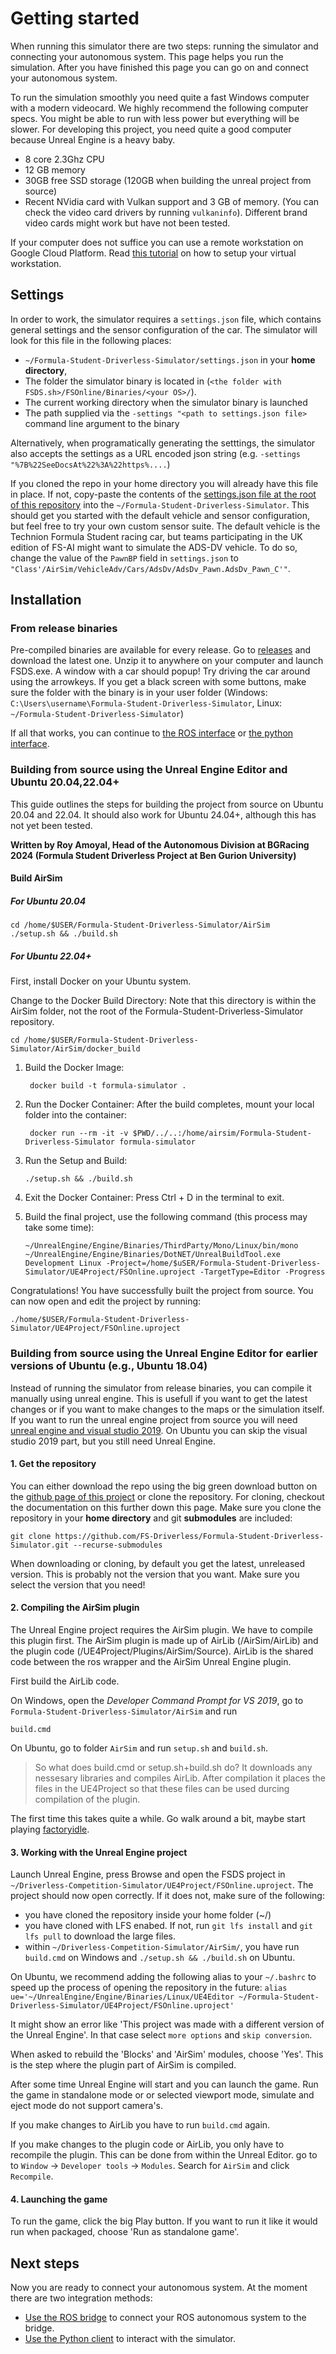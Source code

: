 # Getting started

When running this simulator there are two steps: running the simulator and connecting your autonomous system.
This page helps you run the simulation.
After you have finished this page you can go on and connect your autonomous system. 

To run the simulation smoothly you need quite a fast Windows computer with a modern videocard.
We highly recommend the following computer specs. 
You might be able to run with less power but everything will be slower.
For developing this project, you need quite a good computer because Unreal Engine is a heavy baby.

* 8 core 2.3Ghz CPU
* 12 GB memory
* 30GB free SSD storage (120GB when building the unreal project from source)
* Recent NVidia card with Vulkan support and 3 GB of memory. (You can check the video card drivers by running `vulkaninfo`). Different brand video cards might work but have not been tested.

If your computer does not suffice you can use a remote workstation on Google Cloud Platform.
Read [this tutorial](gcp-remote-workstation.md) on how to setup your virtual workstation.

## Settings

In order to work, the simulator requires a `settings.json` file, which contains general settings and the sensor configuration of the car.
The simulator will look for this file in the following places:
- `~/Formula-Student-Driverless-Simulator/settings.json` in your **home directory**,
- The folder the simulator binary is located in (`<the folder with FSDS.sh>/FSOnline/Binaries/<your OS>/`). 
- The current working directory when the simulator binary is launched
- The path supplied via the `-settings "<path to settings.json file>` command line argument to the binary

Alternatively, when programatically generating the setttings, the simulator also accepts
the settings as a URL encoded json string (e.g. `-settings "%7B%22SeeDocsAt%22%3A%22https%....`)

If you cloned the repo in your home directory you will already have this file in place.
If not, copy-paste the contents of the [settings.json file at the root of this repository](https://github.com/FS-Driverless/Formula-Student-Driverless-Simulator/blob/master/settings.json) into the `~/Formula-Student-Driverless-Simulator`.
This should get you started with the default vehicle and sensor configuration, but feel free to try your own custom sensor suite.
The default vehicle is the Technion Formula Student racing car, but teams participating in the UK edition of FS-AI might want
to simulate the ADS-DV vehicle. To do so, change the value of the `PawnBP` field in `settings.json` to `"Class'/AirSim/VehicleAdv/Cars/AdsDv/AdsDv_Pawn.AdsDv_Pawn_C'"`.

## Installation 

### From release binaries

Pre-compiled binaries are available for every release.
Go to [releases](https://github.com/FS-Driverless/Formula-Student-Driverless-Simulator/releases) and download the latest one.
Unzip it to anywhere on your computer and launch FSDS.exe.
A window with a car should popup!
Try driving the car around using the arrowkeys.
If you get a black screen with some buttons, make sure the folder with the binary is in your user folder (Windows: `C:\Users\username\Formula-Student-Driverless-Simulator`, Linux: `~/Formula-Student-Driverless-Simulator`)

If all that works, you can continue to [the ROS interface](getting-started-with-ros.md) or [the python interface](getting-started-with-python.md).

### Building from source using the Unreal Engine Editor and Ubuntu 20.04,22.04+
This guide outlines the steps for building the project from source on Ubuntu 20.04 and 22.04. It should also work for Ubuntu 24.04+, although this has not yet been tested.

**Written by Roy Amoyal, Head of the Autonomous Division at BGRacing 2024 (Formula Student Driverless Project at Ben Gurion University)**

#### Build AirSim
##### For Ubuntu 20.04

    cd /home/$USER/Formula-Student-Driverless-Simulator/AirSim
    ./setup.sh && ./build.sh

##### For Ubuntu 22.04+
First, install Docker on your Ubuntu system.

Change to the Docker Build Directory: Note that this directory is within the AirSim folder, not the root of the Formula-Student-Driverless-Simulator repository.

    cd /home/$USER/Formula-Student-Driverless-Simulator/AirSim/docker_build

1. Build the Docker Image:

        docker build -t formula-simulator .

2. Run the Docker Container: After the build completes, mount your local folder into the container:

        docker run --rm -it -v $PWD/../..:/home/airsim/Formula-Student-Driverless-Simulator formula-simulator

3. Run the Setup and Build:

       ./setup.sh && ./build.sh

4. Exit the Docker Container: Press Ctrl + D in the terminal to exit.

5. Build the final project, use the following command (this process may take some time):

       ~/UnrealEngine/Engine/Binaries/ThirdParty/Mono/Linux/bin/mono ~/UnrealEngine/Engine/Binaries/DotNET/UnrealBuildTool.exe Development Linux -Project=/home/$uSER/Formula-Student-Driverless-Simulator/UE4Project/FSOnline.uproject -TargetType=Editor -Progress

Congratulations! You have successfully built the project from source. You can now open and edit the project by running:

    ./home/$USER/Formula-Student-Driverless-Simulator/UE4Project/FSOnline.uproject

### Building from source using the Unreal Engine Editor for earlier versions of Ubuntu (e.g., Ubuntu 18.04)
Instead of running the simulator from release binaries, you can compile it manually using unreal engine.
This is usefull if you want to get the latest changes or if you want to make changes to the maps or the simulation itself.
If you want to run the unreal engine project from source you will need [unreal engine and visual studio 2019](software-install-instructions.md).
On Ubuntu you can skip the visual studio 2019 part, but you still need Unreal Engine.

#### 1. Get the repository

You can either download the repo using the big green download button on the [github page of this project](https://github.com/FS-Driverless/Formula-Student-Driverless-Simulator) or clone the repository. For cloning, checkout the documentation on this further down this page. Make sure you clone the repository in your **home directory** and git **submodules** are included:

```
git clone https://github.com/FS-Driverless/Formula-Student-Driverless-Simulator.git --recurse-submodules
```

When downloading or cloning, by default you get the latest, unreleased version. This is probably not the version that you want. Make sure you select the version that you need! 

#### 2. Compiling the AirSim plugin
The Unreal Engine project requires the AirSim plugin.
We have to compile this plugin first.
The AirSim plugin is made up of AirLib (/AirSim/AirLib) and the plugin code (/UE4Project/Plugins/AirSim/Source).
AirLib is the shared code between the ros wrapper and the AirSim Unreal Engine plugin.

First build the AirLib code.

On Windows, open the _Developer Command Prompt for VS 2019_, go to `Formula-Student-Driverless-Simulator/AirSim` and run
```
build.cmd
```

On Ubuntu, go to folder `AirSim` and run `setup.sh` and `build.sh`.

> So what does build.cmd or setup.sh+build.sh do? 
  It downloads any nessesary libraries and compiles AirLib.
  After compilation it places the files in the UE4Project so that these files can be used durcing compilation of the plugin.

The first time this takes quite a while. Go walk around a bit, maybe start playing [factoryidle](https://factoryidle.com/). 

#### 3. Working with the Unreal Engine project

Launch Unreal Engine, press Browse and open the FSDS project in `~/Driverless-Competition-Simulator/UE4Project/FSOnline.uproject`. 
The project should now open correctly. 
If it does not, make sure of the following:

 * you have cloned the repository inside your home folder (~/) 
 * you have cloned with LFS enabed. If not, run `git lfs install` and `git lfs pull` to download the large files.
 * within `~/Driverless-Competition-Simulator/AirSim/`, you have run `build.cmd` on Windows and `./setup.sh && ./build.sh` on Ubuntu.

On Ubuntu, we recommend adding the following alias to your `~/.bashrc` to speed up the process of opening the repository in the future:
`alias ue='~/UnrealEngine/Engine/Binaries/Linux/UE4Editor ~/Formula-Student-Driverless-Simulator/UE4Project/FSOnline.uproject'`

It might show an error like 'This project was made with a different version of the Unreal Engine'. In that case select `more options` and `skip conversion`.

When asked to rebuild the 'Blocks' and 'AirSim' modules, choose 'Yes'.
This is the step where the plugin part of AirSim is compiled.

After some time Unreal Engine will start and you can launch the game. 
Run the game in standalone mode or or selected viewport mode, simulate and eject mode do not support camera's.

If you make changes to AirLib you have to run `build.cmd` again.

If you make changes to the plugin code or AirLib, you only have to recompile the plugin.
This can be done from within the Unreal Editor. go to to `Window` -> `Developer tools` -> `Modules`.
Search for `AirSim` and click `Recompile`.

#### 4. Launching the game

To run the game, click the big Play button.
If you want to run it like it would run when packaged, choose 'Run as standalone game'.

## Next steps
Now you are ready to connect your autonomous system.
At the moment there are two integration methods:

* [Use the ROS bridge](getting-started-with-ros.md) to connect your ROS autonomous system to the bridge.
* [Use the Python client](getting-started-with-python.md) to interact with the simulator.
